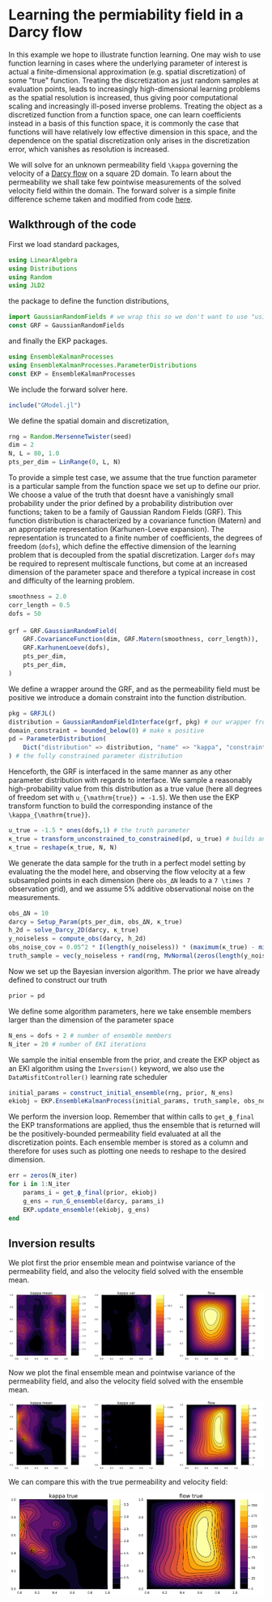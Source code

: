 # Learning the permiability field in a Darcy flow

In this example we hope to illustrate function learning. One may wish to use function learning in cases where the underlying parameter of interest is actual a finite-dimensional approximation (e.g. spatial discretization) of some "true" function. Treating the discretization as just random samples at evaluation points, leads to increasingly high-dimensional learning problems as the spatial resolution is increased, thus giving poor computational scaling and increasingly ill-posed inverse problems. Treating the object as a discretized function from a function space, one can learn coefficients instead in a basis of this function space, it is commonly the case that functions will have relatively low effective dimension in this space, and the dependence on the spatial discretization only arises in the discretization error, which vanishes as resolution is increased.

We will solve for an unknown permeability field ``\kappa`` governing the velocity of a [Darcy flow](https://en.wikipedia.org/wiki/Darcy%27s_law) on a square 2D domain. To learn about the permeability we shall take few pointwise measurements of the solved velocity field within the domain. The forward solver is a simple finite difference scheme taken and modified from code [here](https://github.com/Zhengyu-Huang/InverseProblems.jl/blob/master/Fluid/Darcy-2D.jl).

## Walkthrough of the code

First we load standard packages,

```julia
using LinearAlgebra
using Distributions
using Random
using JLD2
```

the package to define the function distributions,

```julia
import GaussianRandomFields # we wrap this so we don't want to use "using"
const GRF = GaussianRandomFields
```

and finally the EKP packages.

```julia
using EnsembleKalmanProcesses
using EnsembleKalmanProcesses.ParameterDistributions
const EKP = EnsembleKalmanProcesses
```

We include the forward solver here.

```julia
include("GModel.jl")
```

We define the spatial domain and discretization,

```julia
rng = Random.MersenneTwister(seed)
dim = 2
N, L = 80, 1.0
pts_per_dim = LinRange(0, L, N)
```

To provide a simple test case, we assume that the true function parameter is a particular sample from the function space we set up to define our prior. We choose a value of the truth that doesnt have a vanishingly small probability under the prior defined by a probability distribution over functions; taken to be a family of Gaussian Random Fields (GRF). This function distribution is characterized by a covariance function (Matern) and an appropriate representation (Karhunen-Loeve expansion). The representation is truncated to a finite number of coefficients, the degrees of freedom (`dofs`), which define the effective dimension of the learning problem that is decoupled from the spatial discretization. Larger `dofs` may be required to represent multiscale functions, but come at an increased dimension of the parameter space and therefore a typical increase in cost and difficulty of the learning problem.

```julia
smoothness = 2.0
corr_length = 0.5
dofs = 50

grf = GRF.GaussianRandomField(
    GRF.CovarianceFunction(dim, GRF.Matern(smoothness, corr_length)),
    GRF.KarhunenLoeve(dofs),
    pts_per_dim,
    pts_per_dim,
)
```

We define a wrapper around the GRF, and as the permeability field must be positive we introduce a domain constraint into the function distribution. 

```julia
pkg = GRFJL()
distribution = GaussianRandomFieldInterface(grf, pkg) # our wrapper from EKP
domain_constraint = bounded_below(0) # make κ positive
pd = ParameterDistribution(
    Dict("distribution" => distribution, "name" => "kappa", "constraint" => domain_constraint),
) # the fully constrained parameter distribution
```

Henceforth, the GRF is interfaced in the same manner as any other parameter distribution with regards to interface. We sample a reasonably high-probability value from this distribution as a true value (here all degrees of freedom set with ``u_{\mathrm{true}} = -1.5``). We then use the EKP transform function to build the corresponding instance of the ``\kappa_{\mathrm{true}}``.

```julia
u_true = -1.5 * ones(dofs,1) # the truth parameter
κ_true = transform_unconstrained_to_constrained(pd, u_true) # builds and constrains the function.
κ_true = reshape(κ_true, N, N)
```

We generate the data sample for the truth in a perfect model setting by evaluating the the model here, and observing the flow velocity at a few subsampled points in each dimension (here `obs_ΔN` leads to a ``7 \times 7`` observation grid), and we assume 5% additive observational noise on the measurements.

```julia
obs_ΔN = 10 
darcy = Setup_Param(pts_per_dim, obs_ΔN, κ_true) 
h_2d = solve_Darcy_2D(darcy, κ_true)
y_noiseless = compute_obs(darcy, h_2d)
obs_noise_cov = 0.05^2 * I(length(y_noiseless)) * (maximum(κ_true) - minimum(κ_true))
truth_sample = vec(y_noiseless + rand(rng, MvNormal(zeros(length(y_noiseless)), obs_noise_cov)))
```

Now we set up the Bayesian inversion algorithm. The prior we have already defined to construct our truth

```julia
prior = pd
```

We define some algorithm parameters, here we take ensemble members larger than the dimension of the parameter space

```julia
N_ens = dofs + 2 # number of ensemble members
N_iter = 20 # number of EKI iterations
```

We sample the initial ensemble from the prior, and create the EKP object as an EKI algorithm using the `Inversion()` keyword, we also use the `DataMisfitController()` learning rate scheduler

```julia
initial_params = construct_initial_ensemble(rng, prior, N_ens) 
ekiobj = EKP.EnsembleKalmanProcess(initial_params, truth_sample, obs_noise_cov, Inversion(), scheduler=DataMisfitController())
```

We perform the inversion loop. Remember that within calls to `get_ϕ_final` the EKP transformations are applied, thus the ensemble that is returned will be the positively-bounded permeability field evaluated at all the discretization points. Each ensemble member is stored as a column and therefore for uses such as plotting one needs to reshape to the desired dimension.

```julia
err = zeros(N_iter)
for i in 1:N_iter
    params_i = get_ϕ_final(prior, ekiobj)
    g_ens = run_G_ensemble(darcy, params_i)
    EKP.update_ensemble!(ekiobj, g_ens)
end
```

## Inversion results

We plot first the prior ensemble mean and pointwise variance of the permeability field, and also the velocity field solved with the ensemble mean. 

![Darcy prior](../assets/darcy_prior.png)

Now we plot the final ensemble mean and pointwise variance of the permeability field, and also the velocity field solved with the ensemble mean.

![Darcy final](../assets/darcy_final.png)

We can compare this with the true permeability and velocity field:

![Darcy truth](../assets/darcy_true.png)


